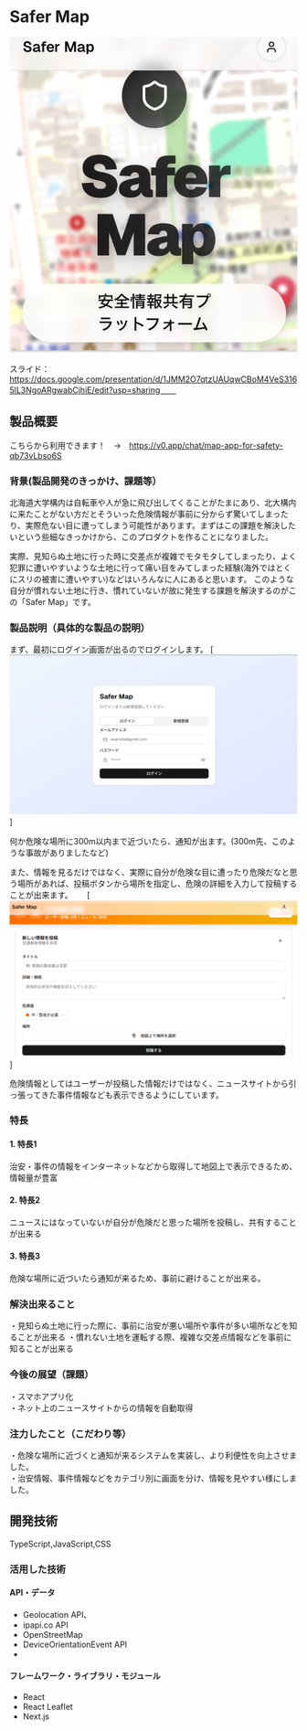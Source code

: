 # Safer Map

[![IMAGE ALT TEXT HERE](https://github.com/jphacks/sp_2512/blob/main/image/IMG_7605.png)]()

スライド：https://docs.google.com/presentation/d/1JMM2O7qtzUAUqwCBoM4VeS3165lL3NgoARgwabCjhiE/edit?usp=sharing　　


## 製品概要

こちらから利用できます！　→　https://v0.app/chat/map-app-for-safety-qb73vLbso6S

### 背景(製品開発のきっかけ、課題等）
北海道大学構内は自転車や人が急に飛び出してくることがたまにあり、北大構内に来たことがない方だとそういった危険情報が事前に分からず驚いてしまったり、実際危ない目に遭ってしまう可能性があります。まずはこの課題を解決したいという些細なきっかけから、このプロダクトを作ることになりました。

実際、見知らぬ土地に行った時に交差点が複雑でモタモタしてしまったり、よく犯罪に遭いやすいような土地に行って痛い目をみてしまった経験(海外ではとくにスリの被害に遭いやすい)などはいろんなに人にあると思います。
このような自分が慣れない土地に行き、慣れていないが故に発生する課題を解決するのがこの「Safer Map」です。

### 製品説明（具体的な製品の説明）
まず、最初にログイン画面が出るのでログインします。
[![image](https://github.com/jphacks/sp_2512/blob/main/image/%E3%82%B9%E3%82%AF%E3%83%AA%E3%83%BC%E3%83%B3%E3%82%B7%E3%83%A7%E3%83%83%E3%83%88%202025-10-20%20072602.png)]　　

何か危険な場所に300m以内まで近づいたら、通知が出ます。(300m先、このような事故がありましたなど)

また、情報を見るだけではなく、実際に自分が危険な目に遭ったり危険だなと思う場所があれば、投稿ボタンから場所を指定し、危険の詳細を入力して投稿することが出来ます。　　
[![image](https://github.com/jphacks/sp_2512/blob/main/image/%E3%82%B9%E3%82%AF%E3%83%AA%E3%83%BC%E3%83%B3%E3%82%B7%E3%83%A7%E3%83%83%E3%83%88%202025-10-20%20072817.png)]

危険情報としてはユーザーが投稿した情報だけではなく、ニュースサイトから引っ張ってきた事件情報なども表示できるようにしています。

### 特長
#### 1. 特長1
治安・事件の情報をインターネットなどから取得して地図上で表示できるため、情報量が豊富

#### 2. 特長2
ニュースにはなっていないが自分が危険だと思った場所を投稿し、共有することが出来る
#### 3. 特長3
危険な場所に近づいたら通知が来るため、事前に避けることが出来る。
### 解決出来ること
・見知らぬ土地に行った際に、事前に治安が悪い場所や事件が多い場所などを知ることが出来る
・慣れない土地を運転する際、複雑な交差点情報などを事前に知ることが出来る

### 今後の展望（課題）
・スマホアプリ化  
・ネット上のニュースサイトからの情報を自動取得  

### 注力したこと（こだわり等）
・危険な場所に近づくと通知が来るシステムを実装し、より利便性を向上させました。  
・治安情報、事件情報などをカテゴリ別に画面を分け、情報を見やすい様にしました。  


## 開発技術
TypeScript,JavaScript,CSS
### 活用した技術

#### API・データ
* Geolocation API、
* ipapi.co API
* OpenStreetMap
* DeviceOrientationEvent API
* 

#### フレームワーク・ライブラリ・モジュール
* React
* React Leaflet
* Next.js
  

